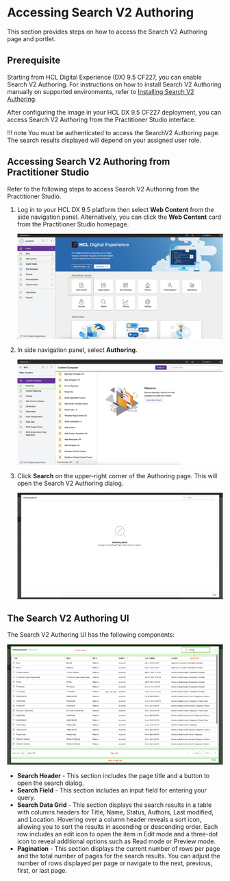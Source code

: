# Accessing Search V2 Authoring

This section provides steps on how to access the Search V2 Authoring page and portlet.

## Prerequisite

Starting from HCL Digital Experience (DX) 9.5 CF227, you can enable Search V2 Authoring. For instructions on how to install Search V2 Authoring manually on supported environments, refer to [Installing Search V2 Authoring](./installation.md).

After configuring the image in your HCL DX 9.5 CF227 deployment, you can access Search V2 Authoring from the Practitioner Studio interface.

!!! note
    You must be authenticated to access the SearchV2 Authoring page. The search results displayed will depend on your assigned user role.

## Accessing Search V2 Authoring from Practitioner Studio

Refer to the following steps to access Search V2 Authoring from the Practitioner Studio. 

1. Log in to your HCL DX 9.5 platform then select **Web Content** from the side navigation panel. Alternatively, you can click the **Web Content** card from the Practitioner Studio homepage.

    ![](../../assets/HCL_SearchV2_Authoring_Access_01.png "Log in to HCL Digital Experience 9.5")

2. In side navigation panel, select **Authoring**.

    ![](../../assets/HCL_SearchV2_Authoring_Access_02.png "Open side navigation and select Authoring")

3. Click **Search** on the upper-right corner of the Authoring page. This will open the Search V2 Authoring dialog.

    ![](../../assets/HCL_SearchV2_Authoring_Initial_State.png "See the Search V2 Authoring initial state")

## The Search V2 Authoring UI

The Search V2 Authoring UI has the following components:

![](../../assets/HCL_Search_General_Components.png)

- **Search Header** - This section includes the page title and a button to open the search dialog.
- **Search Field** - This section includes an input field for entering your query.
- **Search Data Grid** - This section displays the search results in a table with columns headers for Title, Name, Status, Authors, Last modified, and Location. Hovering over a column header reveals a sort icon, allowing you to sort the results in ascending or descending order. Each row includes an edit icon to open the item in Edit mode and a three-dot icon to reveal additional options such as Read mode or Preview mode.
- **Pagination** - This section displays the current number of rows per page and the total number of pages for the search results. You can adjust the number of rows displayed per page or navigate to the next, previous, first, or last page.
